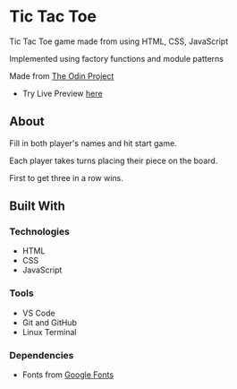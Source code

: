 # Tic Tac Toe

Tic Tac Toe game made from using HTML, CSS, JavaScript

Implemented using factory functions and module patterns

Made from [The Odin Project](https://www.theodinproject.com/lessons/node-path-javascript-tic-tac-toe)

* Try Live Preview [here](https://cvariara.github.io/tic-tac-toe/)

## About

Fill in both player's names and hit start game.

Each player takes turns placing their piece on the board.

First to get three in a row wins.

## Built With

### Technologies

* HTML
* CSS
* JavaScript

### Tools

* VS Code
* Git and GitHub
* Linux Terminal

### Dependencies

* Fonts from [Google Fonts](https://fonts.google.com/)